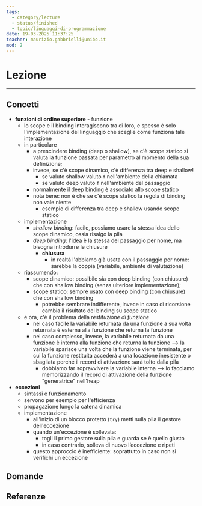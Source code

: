 ```yaml
---
tags:
  - category/lecture
  - status/finished
  - topic/linguaggi-di-programmazione
date: 19-03-2025 11:37:25
teacher: maurizio.gabbrielli@unibo.it
mod: 2
---
```

# Lezione
---
## Concetti
- **funzioni di ordine superiore** - funzione
	- lo scope e il binding interagiscono tra di loro, e spesso è solo l'implementazione del linguaggio che sceglie come funziona tale interazione
	- in particolare
		- a prescindere binding (deep o shallow), se c'è scope statico si valuta la funzione passata per parametro al momento della sua definizione;
		- invece, se c'è scope dinamico, c'è differenza tra deep e shallow!
			- se valuto shallow valuto `f` nell'ambiente della chiamata
			- se valuto deep valuto `f` nell'ambiente del passaggio
		- normalmente il deep binding è associato allo scope statico
		- nota bene: non è che se c'è scope statico la regola di binding non vale niente
			- esempio di differenza tra deep e shallow usando scope statico
	- implementazione
		- _shallow binding_: facile, possiamo usare la stessa idea dello scope dinamico, ossia risalgo la pila
		- _deep binding_: l'idea è la stessa del passaggio per nome, ma bisogna introdurre le chiusure
			- **chiusura**
				- in realtà l'abbiamo già usata con il passaggio per nome: sarebbe la coppia (variabile, ambiente di valutazione)
	- riassumendo:
		- scope dinamico: possibile sia con deep binding (con chiusure) che con shallow binding (senza ulteriore implementazione);
		- scope statico: sempre usato con deep binding (con chiusure) che con shallow binding
			- potrebbe sembrare indifferente, invece in caso di ricorsione cambia il risultato del binding su scope statico
	- e ora, c'è il problema della _restituzione di funzione_
		- nel caso facile la variabile returnata da una funzione a sua volta returnata è esterna alla funzione che returna la funzione
		- nel caso complesso, invece, la variabile returnata da una funzione è interna alla funzione che returna la funzione --> la variabile sparisce una volta che la funzione viene terminata, per cui la funzione restituita accederà a una locazione inesistente o sbagliata perché il record di attivazione sarà tolto dalla pila
			- dobbiamo far sopravvivere la variabile interna --> lo facciamo memorizzando il record di attivazione della funzione "generatrice" nell'heap
- **eccezioni**
	- sintassi e funzionamento
	- servono per esempio per l'efficienza
	- propagazione lungo la catena dinamica
	- implementazione
		- all'inizio di un blocco protetto (`try`) metti sulla pila il gestore dell'eccezione
		- quando un'eccezione è sollevata:
			- togli il primo gestore sulla pila e guarda se è quello giusto
			- in caso contrario, solleva di nuovo l’eccezione e ripeti
		- questo approccio è inefficiente: soprattutto in caso non si verifichi un eccezione

## Domande

## Referenze
